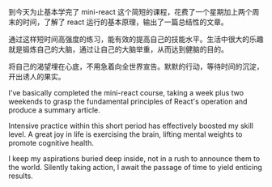 到今天为止基本学完了 mini-react 这个简短的课程，花费了一个星期加上两个周末的时间，了解了 react 运行的基本原理，输出了一篇总结性的文章。

通过这样短时间高强度的练习，能有效的提高自己的技能水平。生活中很大的乐趣就是锻炼自己的大脑，通过让自己的大脑举重，从而达到健脑的目的。

将自己的渴望埋在心底，不用急着向全世界宣告。默默的行动，等待时间的沉淀，开出诱人的果实。

I've basically completed the mini-react course, taking a week plus two weekends to grasp the fundamental principles of React's operation and produce a summary article.

Intensive practice within this short period has effectively boosted my skill level. A great joy in life is exercising the brain, lifting mental weights to promote cognitive health.

I keep my aspirations buried deep inside, not in a rush to announce them to the world. Silently taking action, I await the passage of time to yield enticing results.
